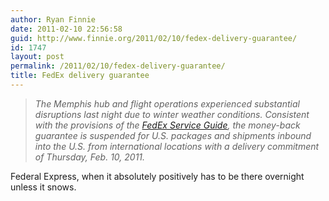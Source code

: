 ```yaml
---
author: Ryan Finnie
date: 2011-02-10 22:56:58
guid: http://www.finnie.org/2011/02/10/fedex-delivery-guarantee/
id: 1747
layout: post
permalink: /2011/02/10/fedex-delivery-guarantee/
title: FedEx delivery guarantee
---
```

> _The Memphis hub and flight operations experienced substantial disruptions last night due to winter weather conditions. Consistent with the provisions of the [FedEx Service Guide](http://www.fedex.com/us/service-guide/terms/express-ground/index.html?qgroup=toggle-c1), the money-back guarantee is suspended for U.S. packages and shipments inbound into the U.S. from international locations with a delivery commitment of Thursday, Feb. 10, 2011._

Federal Express, when it absolutely positively has to be there overnight unless it snows.
